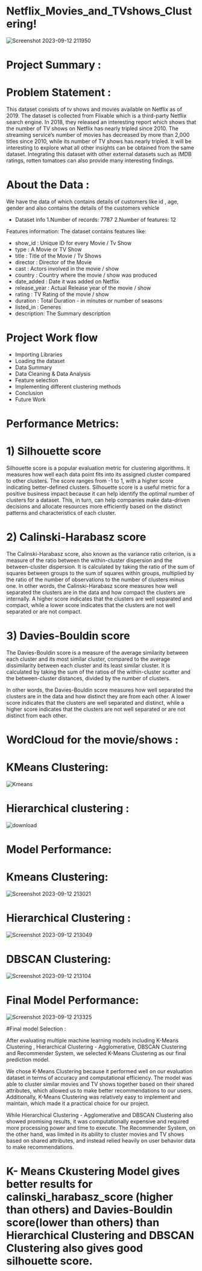 # Netflix_Movies_and_TVshows_Clustering!

![Screenshot 2023-09-12 211950](https://github.com/AkshayAI007/Netflix_Movies_and_TVshows_Clustering/assets/110448324/0da64563-2f2c-41f8-b4ed-0618d070be5f)

# Project Summary :
# Problem Statement :
This dataset consists of tv shows and movies available on Netflix as of 2019. The dataset is collected from Flixable which is a third-party Netflix search engine.
In 2018, they released an interesting report which shows that the number of TV shows on Netflix has nearly tripled since 2010. The streaming service’s number of movies has decreased by more than 2,000 titles since 2010, while its number of TV shows has nearly tripled. It will be interesting to explore what all other insights can be obtained from the same dataset.
Integrating this dataset with other external datasets such as IMDB ratings, rotten tomatoes can also provide many interesting findings.

# About the Data :
We have the data of which contains details of customers like id , age, gender and also contains the details of the customers vehicle

* Dataset info
1.Number of records: 7787
2.Number of features: 12

Features information:
The dataset contains features like:
 * show_id : Unique ID for every Movie / Tv Show
 * type : A Movie or TV Show
 * title : Title of the Movie / Tv Shows
 * director : Director of the Movie
 * cast : Actors involved in the movie / show
 * country : Country where the movie / show was produced
 * date_added : Date it was added on Netflix
 * release_year : Actual Release year of the movie / show
 * rating : TV Rating of the movie / show
 * duration : Total Duration - in minutes or number of seasons
 * listed_in : Generes
 * description: The Summary description
# Project Work flow
 * Importing Libraries
 * Loading the dataset
 * Data Summary
 * Data Cleaning & Data Analysis
 * Feature selection
 * Implementing different clustering methods
 * Conclusion
 * Future Work

# Performance Metrics:
# 1) Silhouette score

Silhouette score is a popular evaluation metric for clustering algorithms. It measures how well each data point fits into its assigned cluster compared to other clusters. The score ranges from -1 to 1, with a higher score indicating better-defined clusters.
Silhouette score is a useful metric for a positive business impact because it can help identify the optimal number of clusters for a dataset. This, in turn, can help companies make data-driven decisions and allocate resources more efficiently based on the distinct patterns and characteristics of each cluster.

# 2) Calinski-Harabasz score

The Calinski-Harabasz score, also known as the variance ratio criterion, is a measure of the ratio between the within-cluster dispersion and the between-cluster dispersion. It is calculated by taking the ratio of the sum of squares between groups to the sum of squares within groups, multiplied by the ratio of the number of observations to the number of clusters minus one.
In other words, the Calinski-Harabasz score measures how well separated the clusters are in the data and how compact the clusters are internally. A higher score indicates that the clusters are well separated and compact, while a lower score indicates that the clusters are not well separated or are not compact.

# 3) Davies-Bouldin score
The Davies-Bouldin score is a measure of the average similarity between each cluster and its most similar cluster, compared to the average dissimilarity between each cluster and its least similar cluster. It is calculated by taking the sum of the ratios of the within-cluster scatter and the between-cluster distances, divided by the number of clusters.

In other words, the Davies-Bouldin score measures how well separated the clusters are in the data and how distinct they are from each other. A lower score indicates that the clusters are well separated and distinct, while a higher score indicates that the clusters are not well separated or are not distinct from each other.

# WordCloud for the movie/shows :
# KMeans Clustering:
![Kmeans](https://github.com/AkshayAI007/Netflix_Movies_and_TVshows_Clustering/assets/110448324/9a1eee1f-cf22-42f3-a499-e55dcbbcbd3e)

# Hierarchical clustering :
![download](https://github.com/AkshayAI007/Netflix_Movies_and_TVshows_Clustering/assets/110448324/ea14bc21-873f-4f3b-9a9d-91a1fe48206b)

# Model Performance:
# Kmeans Clustering:
![Screenshot 2023-09-12 213021](https://github.com/AkshayAI007/Netflix_Movies_and_TVshows_Clustering/assets/110448324/4a88ac74-de7e-41ea-acbb-d3efe9332618)
# Hierarchical Clustering :
![Screenshot 2023-09-12 213049](https://github.com/AkshayAI007/Netflix_Movies_and_TVshows_Clustering/assets/110448324/5e9d3f11-d536-465c-a10a-074635a45943)

# DBSCAN Clustering:
![Screenshot 2023-09-12 213104](https://github.com/AkshayAI007/Netflix_Movies_and_TVshows_Clustering/assets/110448324/4cb0c5b7-5caf-424c-9cc3-6204ba563acc)

# Final Model Performance:
![Screenshot 2023-09-12 213325](https://github.com/AkshayAI007/Netflix_Movies_and_TVshows_Clustering/assets/110448324/988cb5d5-888b-4540-bd24-9137ab0c443d)

#Final model Selection :

After evaluating multiple machine learning models including K-Means Clustering , Hierarchical Clustering - Agglomerative, DBSCAN Clustering and Recommender System, we selected K-Means Clustering as our final prediction model.

We chose K-Means Clustering because it performed well on our evaluation dataset in terms of accuracy and computational efficiency. The model was able to cluster similar movies and TV shows together based on their shared attributes, which allowed us to make better recommendations to our users. Additionally, K-Means Clustering was relatively easy to implement and maintain, which made it a practical choice for our project.

While Hierarchical Clustering - Agglomerative and DBSCAN Clustering also showed promising results, it was computationally expensive and required more processing power and time to execute. The Recommender System, on the other hand, was limited in its ability to cluster movies and TV shows based on shared attributes, and instead relied heavily on user behavior data to make recommendations.

# K- Means Ckustering Model gives better results for calinski_harabasz_score (higher than others) and Davies-Bouldin score(lower than others) than Hierarchical Clustering and DBSCAN Clustering also gives good silhouette score.
